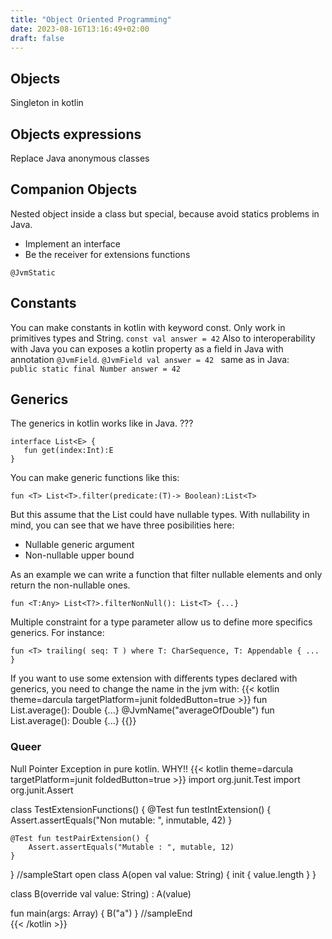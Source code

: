 ```yaml
---
title: "Object Oriented Programming"
date: 2023-08-16T13:16:49+02:00
draft: false
---
```




## Objects
Singleton in kotlin

## Objects expressions 
Replace Java anonymous classes

## Companion Objects
Nested object inside a class but special, because avoid statics problems in Java.

- Implement an interface
- Be the receiver for extensions functions

`@JvmStatic`

## Constants
You can make constants in kotlin with keyword const. Only work in primitives types and String. 
`const val answer = 42`
Also to interoperability with Java you can exposes a kotlin property as a field in Java with annotation `@JvmField`.
`@JvmField
val answer = 42
`
same as in Java:    
`
public static final Number answer = 42
`

## Generics
The generics in kotlin works like in Java. ???

```
interface List<E> {
   fun get(index:Int):E
}
```

You can make generic functions like this:

```
fun <T> List<T>.filter(predicate:(T)-> Boolean):List<T>
```

But this assume that the List could have nullable types. With nullability in mind, you can see that we have three posibilities here:
- Nullable generic argument
- Non-nullable upper bound

As an example we can write a function that filter nullable elements and only return the non-nullable ones.
```
fun <T:Any> List<T?>.filterNonNull(): List<T> {...}
```

Multiple constraint for a type parameter allow us to define more specifics generics. For instance:
```
fun <T> trailing( seq: T ) where T: CharSequence, T: Appendable { ... }
```

If you want to use some extension with differents types declared with generics, you need to change the name in the jvm with:
{{< kotlin theme=darcula targetPlatform=junit foldedButton=true >}}
fun List<Int>.average(): Double {...}
@JvmName("averageOfDouble")
fun List<Double>.average(): Double {...}
{{</kotlin>}}


### Queer
Null Pointer Exception in pure kotlin. WHY!!
{{< kotlin theme=darcula targetPlatform=junit foldedButton=true >}}
import org.junit.Test
import org.junit.Assert

class TestExtensionFunctions() {
    @Test fun testIntExtension() {
        Assert.assertEquals("Non mutable: ", inmutable, 42)
    }

    @Test fun testPairExtension() {
        Assert.assertEquals("Mutable : ", mutable, 12)
    }
}
//sampleStart
open class A(open val value: String) {
    init {
      value.length
    }
}

class B(override val value: String) : A(value)

fun main(args: Array<String>) {
    B("a")
}
//sampleEnd  
{{< /kotlin >}}